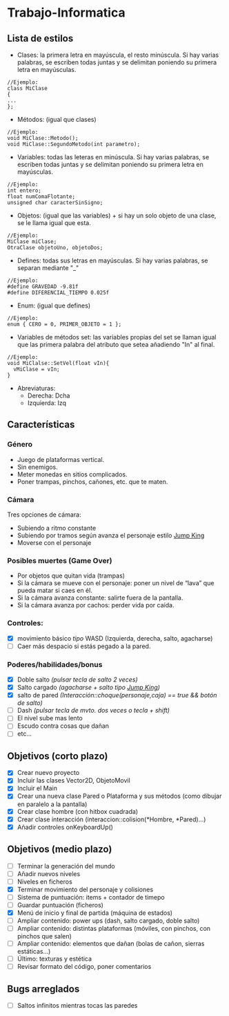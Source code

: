 # Trabajo-Informatica

  ## Lista de estilos
  - Clases: la primera letra en mayúscula, el resto minúscula. Si hay varias palabras, se escriben todas juntas y se delimitan poniendo su primera letra en mayúsculas.
  ```
  //Ejemplo:
  class MiClase
  {
  ...
  };
 ```
  - Métodos: (igual que clases)
  ```
  //Ejemplo:
  void MiClase::Metodo();
  void MiClase::SegundoMetodo(int parametro);
 ```
  - Variables: todas las leteras en minúscula. Si hay varias palabras, se escriben todas juntas y se delimitan poniendo su primera letra en mayúsculas.
  ```
  //Ejemplo:
  int entero;
  float numComaFlotante;
  unsigned char caracterSinSigno;
 ```
  - Objetos: (igual que las variables) + si hay un solo objeto de una clase, se le llama igual que esta.
  ```
  //Ejemplo:
  MiClase miClase;
  OtraClase objetoUno, objetoDos;
 ```
  - Defines: todas sus letras en mayúsculas. Si hay varias palabras, se separan mediante "_"
  ```
  //Ejemplo:
  #define GRAVEDAD -9.81f
  #define DIFERENCIAL_TIEMPO 0.025f
 ```
  - Enum: (igual que defines)
  ```
  //Ejemplo:
  enum { CERO = 0, PRIMER_OBJETO = 1 };
 ```
  - Variables de métodos set: las variables propias del set se llaman igual que las primera palabra del atributo que setea añadiendo "In" al final. 
  ```
  //Ejemplo:
  void MiClalse::SetVel(float vIn){
    vMiClase = vIn;
  }
 ```
  - Abreviaturas:
    - Derecha: Dcha
    - Izquierda: Izq

  ## Características
   ### Género
   - Juego de plataformas vertical.
   - Sin enemigos.
   - Meter monedas en sitios complicados.
   - Poner trampas, pinchos, cañones, etc. que te maten.
   ### Cámara     
   Tres opciones de cámara:
   - Subiendo a ritmo constante 
   - Subiendo por tramos según avanza el personaje estilo [Jump King](https://www.youtube.com/watch?v=ktVhJ41AExU)
   - Moverse con el personaje
   ### Posibles muertes (Game Over)
   - Por objetos que quitan vida (trampas)
   - Si la cámara se mueve con el personaje: poner un nivel de “lava” que pueda matar si caes en él.     
   - Si la cámara avanza constante: salirte fuera de la pantalla.
   - Si la cámara avanza por cachos: perder vida por caída.
   ### Controles:
   - [X] movimiento básico *tipo* WASD (Izquierda, derecha, salto, agacharse) 
   - [ ] Caer más despacio si estás pegado a la pared.
   ### Poderes/habilidades/bonus
   - [X] Doble salto _(pulsar tecla de salto 2 veces)_
   - [X] Salto cargado _(agacharse + salto tipo [Jump King](https://www.youtube.com/watch?v=ktVhJ41AExU))_
   - [X] salto de pared _(Interacción::choque(personaje,caja) == true && botón de salto)_
   - [ ] Dash _(pulsar tecla de mvto. dos veces o tecla + shift)_
   - [ ] El nivel sube mas lento 
   - [ ] Escudo contra cosas que dañan
   - [ ] etc...
    
## Objetivos (corto plazo)
- [X] Crear nuevo proyecto
- [X] Incluir las clases Vector2D, ObjetoMovil
- [X] Incluir el Main
- [X] Crear una nueva clase Pared o Plataforma y sus métodos (como dibujar en paralelo a la pantalla)
- [X] Crear clase hombre (con hitbox cuadrada)
- [X] Crear clase interacción (interaccion::colision(*Hombre, *Pared)...)
- [X] Añadir controles onKeyboardUp() 

## Objetivos (medio plazo)
- [ ] Terminar la generación del mundo
- [ ] Añadir nuevos niveles
- [ ] Niveles en ficheros
- [x] Terminar movimiento del personaje y colisiones
- [ ] Sistema de puntuación: items + contador de timepo
- [ ] Guardar puntuación (ficheros)
- [x] Menú de inicio y final de partida (máquina de estados)
- [ ] Ampliar contenido: power ups (dash, salto cargado, doble salto)
- [ ] Ampliar contenido: distintas plataformas (móviles, con pinchos, con pinchos que salen)
- [ ] Ampliar contenido: elementos que dañan (bolas de cañon, sierras estáticas...)
- [ ] Último: texturas y estética
- [ ] Revisar formato del código, poner comentarios

## Bugs arreglados
- [ ] Saltos infinitos mientras tocas las paredes
